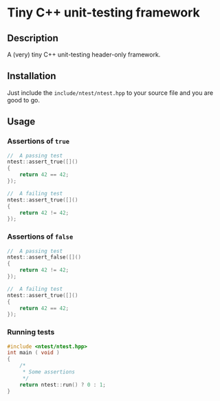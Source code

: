 # Tiny C++ unit-testing framework

## Description

A (very) tiny C++ unit-testing header-only framework.

## Installation

Just include the `include/ntest/ntest.hpp` to your source file and you are good to go.

## Usage

### Assertions of `true`

~~~C++
//  A passing test
ntest::assert_true([]()
{
    return 42 == 42;
});

//  A failing test
ntest::assert_true([]()
{
    return 42 != 42;
});
~~~

### Assertions of `false`

~~~C++
//  A passing test
ntest::assert_false([]()
{
    return 42 != 42;
});

//  A failing test
ntest::assert_true([]()
{
    return 42 == 42;
});
~~~

### Running tests
~~~C++
#include <ntest/ntest.hpp>
int main ( void )
{
    /*
     * Some assertions
     */
    return ntest::run() ? 0 : 1;
}
~~~